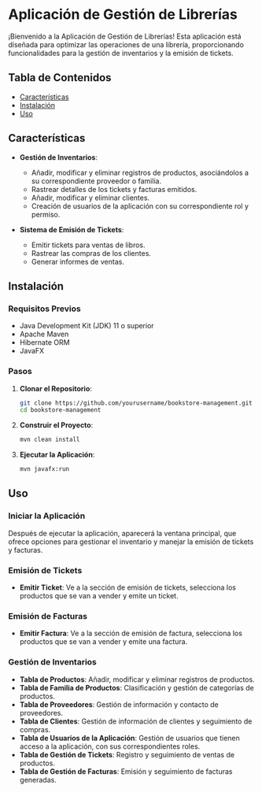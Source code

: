 # Aplicación de Gestión de Librerías

¡Bienvenido a la Aplicación de Gestión de Librerías! Esta aplicación está diseñada para optimizar las operaciones de una librería, proporcionando funcionalidades para la gestión de inventarios y la emisión de tickets.

## Tabla de Contenidos

- [Características](#características)
- [Instalación](#instalación)
- [Uso](#uso)

## Características

- **Gestión de Inventarios**:
  - Añadir, modificar y eliminar registros de productos, asociándolos a su correspondiente proveedor o familia.
  - Rastrear detalles de los tickets y facturas emitidos.
  - Añadir, modificar y eliminar clientes.
  - Creación de usuarios de la aplicación con su correspondiente rol y permiso.

- **Sistema de Emisión de Tickets**:
  - Emitir tickets para ventas de libros.
  - Rastrear las compras de los clientes.
  - Generar informes de ventas.


## Instalación

### Requisitos Previos

- Java Development Kit (JDK) 11 o superior
- Apache Maven
- Hibernate ORM
- JavaFX

### Pasos

1. **Clonar el Repositorio**:

    ```bash
    git clone https://github.com/yourusername/bookstore-management.git
    cd bookstore-management
    ```

2. **Construir el Proyecto**:

    ```bash
    mvn clean install
    ```

3. **Ejecutar la Aplicación**:

    ```bash
    mvn javafx:run
    ```

## Uso

### Iniciar la Aplicación

Después de ejecutar la aplicación, aparecerá la ventana principal, que ofrece opciones para gestionar el inventario y manejar la emisión de tickets y facturas.

### Emisión de Tickets

- **Emitir Ticket**: Ve a la sección de emisión de tickets, selecciona los productos que se van a vender y emite un ticket.
  
### Emisión de Facturas

- **Emitir Factura**: Ve a la sección de emisión de factura, selecciona los productos que se van a vender y emite una factura.

### Gestión de Inventarios
  - **Tabla de Productos**: Añadir, modificar y eliminar registros de productos.
  - **Tabla de Familia de Productos**: Clasificación y gestión de categorías de productos.
  - **Tabla de Proveedores**: Gestión de información y contacto de proveedores.
  - **Tabla de Clientes**: Gestión de información de clientes y seguimiento de compras.
  - **Tabla de Usuarios de la Aplicación**: Gestión de usuarios que tienen acceso a la aplicación, con sus correspondientes roles.
  - **Tabla de Gestión de Tickets**: Registro y seguimiento de ventas de productos.
  - **Tabla de Gestión de Facturas**: Emisión y seguimiento de facturas generadas.

